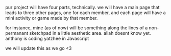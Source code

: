 pur project will have four parts, technically.
we will have a main page that leads to three pther pages,
one for each member, and each page will have a mini
activity or game made by that member.

for instance, mine (as of now) will be something along the lines
of a non-permanant sketchpad in a little aesthetic area.
aliah doesnt know yet.
anthony is coding yatzhee in Javascript

we will update this as we go <3